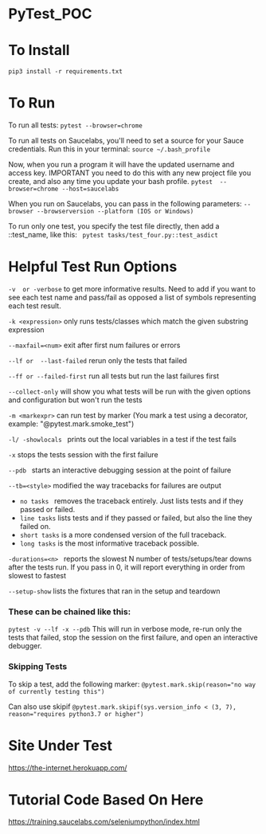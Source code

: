 # PyTest_POC

# To Install
`pip3 install -r requirements.txt`

# To Run
To run all tests: 
`pytest --browser=chrome`

To run all tests on Saucelabs, you'll need to set a source for your Sauce credentials. Run this in your terminal:
`source ~/.bash_profile`

Now, when you run a program it will have the updated username and access key. IMPORTANT you need to do this with any new project file you create, and also any time you update your bash profile.
`pytest  --browser=chrome --host=saucelabs`

When you run on Saucelabs, you can pass in the following parameters: 
`--browser
--browserversion
--platform (IOS or Windows)`

To run only one test, you specify the test file directly, then add a ::test_name, like this: 
`
pytest tasks/test_four.py::test_asdict`

# Helpful Test Run Options
`-v  or -verbose` to get more informative results. Need to add if you want to see each test name and pass/fail as opposed a list of symbols representing each test result.

`-k <expression>` only runs tests/classes which match the given substring expression

`--maxfail=<num>`  exit after first num failures or errors

`--lf or  --last-failed` rerun only the tests that failed

`--ff or --failed-first` run all tests but run the last failures first

`--collect-only` will show you what tests will be run with the given options and configuration but won't run the tests

`-m <markexpr>` can run test by marker (You mark a test using a decorator, example: "@pytest.mark.smoke_test")

`-l/ -showlocals ` prints out the local variables in a test if the test fails

`-x` stops the tests session with the first failure

`--pdb ` starts an interactive debugging session at the point of failure

`--tb=<style>` modified the way tracebacks for failures are output
* `no tasks ` removes the traceback entirely. Just lists tests and if they passed or failed.
* `line tasks`  lists tests and if they passed or failed, but also the line they failed on.
* `short tasks`  is a more condensed version of the full traceback.
* `long tasks`  is the most informative traceback possible.

`-durations=<n> ` reports the slowest N number of tests/setups/tear downs after the tests run. If you pass in 0, it will report everything in order from slowest to fastest

`--setup-show`  lists the fixtures that ran in the setup and teardown

### These can be chained like this: 
`pytest -v --lf -x --pdb` This will run in verbose mode, re-run only the tests that failed, stop the session on the first failure, and open an interactive debugger.

### Skipping Tests
To skip a test, add the following marker:
`@pytest.mark.skip(reason="no way of currently testing this")`

Can also use skipif
`@pytest.mark.skipif(sys.version_info < (3, 7), reason="requires python3.7 or higher")`

# Site Under Test
https://the-internet.herokuapp.com/

# Tutorial Code Based On Here
https://training.saucelabs.com/seleniumpython/index.html

